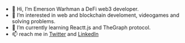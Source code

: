 - 👋 Hi, I’m Emerson Warhman a DeFi web3 developer. 
- 👀 I’m interested in web and blockchain develoment, videogames and solving problems.
- 🌱 I’m currently learning Reactt.js and TheGraph protocol.
- 📫 reach me in [Twitter](https://twitter.com/edwarhman) and [LinkedIn](https://www.linkedin.com/in/emerson-warhman-02a050138/)

<!---
edwarhman/edwarhman is a ✨ special ✨ repository because its `README.md` (this file) appears on your GitHub profile.
You can click the Preview link to take a look at your changes.
--->

